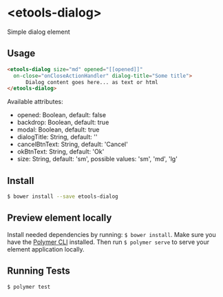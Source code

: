 # \<etools-dialog\>

Simple dialog element

## Usage
```html
<etools-dialog size="md" opened="[[opened]]" 
  on-close="onCloseActionHandler" dialog-title="Some title">
      Dialog content goes here... as text or html
</etools-dialog>
```

Available attributes:
* opened: Boolean, default: false
* backdrop: Boolean, default: true
* modal: Boolean, default: true
* dialogTitle: String, default: ''
* cancelBtnText: String, default: 'Cancel'
* okBtnText: String, default: 'Ok'
* size: String, default: 'sm', possible values: 'sm', 'md', 'lg'

## Install
```bash
$ bower install --save etools-dialog
```

## Preview element locally
Install needed dependencies by running: `$ bower install`.
Make sure you have the [Polymer CLI](https://www.npmjs.com/package/polymer-cli) installed. Then run `$ polymer serve` to serve your element application locally.

## Running Tests

```
$ polymer test
```
